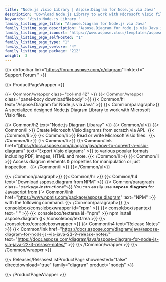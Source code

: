 ```yaml
---
title: "Node.js Visio Library | Aspose.Diagram for Node.js via Java"
description: "Download Node.js Library to work with Microsoft Visio file formats. It can create, edit or convert Visio files without any dependency.  "
keywords: "Visio Node.js Library "
family_listing_page_title: "Aspose.Diagram for Node.js via Java"
family_listing_page_description: "Aspose.Diagram for Node.js via Java is a scalable and feature-rich API to integrate Microsoft Visio® file generation, manipulation, conversion & processing features into your own Node.js applications. It allows your applications to work with Microsoft Visio Object Model in order to create the diagrams from scratch, edit existing diagrams or convert diagrams to popular formats including PDF, HTML, images and other Visio formats."
family_listing_page_iconurl: "https://www.aspose.cloud/templates/aspose/App_Themes/V3/images/diagram/272x272/aspose_diagram-for-nodejs.png"
family_listing_page_selfHosted: "1"
family_listing_page_type: "1"
family_listing_page_venture: "4"
family_listing_page_package: "212"
weight:  3
---
```


{{< dbToolbar link="https://forum.aspose.com/c/diagram" linktext=" Support Forum " >}}


{{< ProductPageWrapper >}}

<!-- ProductPageContent-->
{{< Common/wrapper class="col-md-12" >}}
{{< Common/wrapper class="panel-body downloadfilebody" >}}
{{< Common/h1 text="Aspose.Diagram for Node.js via Java" >}}
{{< Common/paragraph>}}
A specialized designed Node.js Diagram Library to work with Microsoft Visio files.

{{< Common/h2 text="Node.js Diagram Libaray"  >}} {{< Common/ul>}}
    {{< Common/li >}} Create Microsoft Visio diagrams from scratch via API.&nbsp; {{< /Common/li >}}
   {{< Common/li >}} Read or write Microsoft Visio files.&nbsp; {{< /Common/li >}}
   {{< Common/li >}} {{< Common/link href="https://docs.aspose.com/diagram/java/how-to-convert-a-visio-diagram/" text="Export Visio diagrams"  >}} to various popular formats including PDF, images, HTML and more. {{< /Common/li >}}
   {{< Common/li >}} Access diagram elements &amp; properties for manipulation or just inspection.&nbsp; {{< /Common/li >}}
 {{< /Common/ul>}}

{{< /Common/paragraph>}}
{{< Common/hr >}}
{{< Common/h4 text="Download aspose.diagram from NPM"  >}}
{{< Common/paragraph class="package-instructions">}}
You can easily use <b>aspose.diagram</b> for Javascript from {{< Common/link href="https://www.npmjs.com/package/aspose.diagram" text="NPM"  >}} with the following command.
{{< /Common/paragraph>}}
{{< consolebox/consoleboxwrapper id="npm" >}}
       {{< consolebox/spantext text=" " >}}
       {{< consolebox/textarea id="npm" >}} npm install aspose.diagram {{< /consolebox/textarea >}}
{{< /consolebox/consoleboxwrapper >}}
{{< Common/h4 text="Release Notes"  >}}
{{< Common/link href="https://docs.aspose.com/diagram/java/aspose-diagram-for-node-js-via-java-22-3-release-notes/" text="https://docs.aspose.com/diagram/java/aspose-diagram-for-node-js-via-java-22-3-release-notes/"  >}}
{{< /Common/wrapper >}}
{{< /Common/wrapper >}}

<!-- /ProductPageContent-->



<!-- ReleasesListProductPage-->
   {{< Releases/ReleasesListProductPage shownested="false"  directdownload="true" family="diagram" product="nodejs" >}}
<!-- /ReleasesListProductPage-->

{{< /ProductPageWrapper >}}

